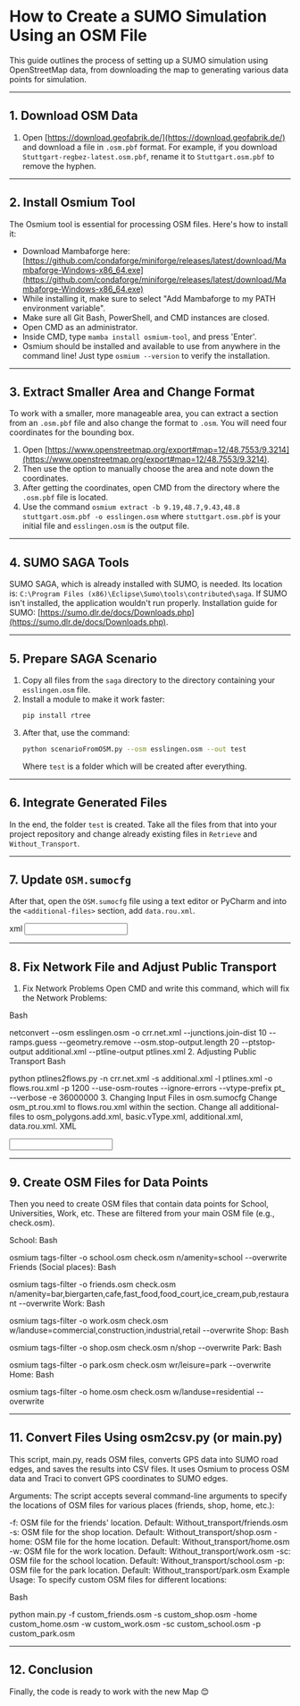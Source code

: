 # How to Create a SUMO Simulation Using an OSM File

This guide outlines the process of setting up a SUMO simulation using OpenStreetMap data, from downloading the map to generating various data points for simulation.

---

## 1. Download OSM Data

1.  Open [https://download.geofabrik.de/](https://download.geofabrik.de/) and download a file in `.osm.pbf` format. For example, if you download `Stuttgart-regbez-latest.osm.pbf`, rename it to `Stuttgart.osm.pbf` to remove the hyphen.

---

## 2. Install Osmium Tool

The Osmium tool is essential for processing OSM files. Here's how to install it:

* Download Mambaforge here: [https://github.com/condaforge/miniforge/releases/latest/download/Mambaforge-Windows-x86_64.exe](https://github.com/condaforge/miniforge/releases/latest/download/Mambaforge-Windows-x86_64.exe)
* While installing it, make sure to select "Add Mambaforge to my PATH environment variable".
* Make sure all Git Bash, PowerShell, and CMD instances are closed.
* Open CMD as an administrator.
* Inside CMD, type `mamba install osmium-tool`, and press 'Enter'.
* Osmium should be installed and available to use from anywhere in the command line! Just type `osmium --version` to verify the installation.

---

## 3. Extract Smaller Area and Change Format

To work with a smaller, more manageable area, you can extract a section from an `.osm.pbf` file and also change the format to `.osm`. You will need four coordinates for the bounding box.

1.  Open [https://www.openstreetmap.org/export#map=12/48.7553/9.3214](https://www.openstreetmap.org/export#map=12/48.7553/9.3214).
2.  Then use the option to manually choose the area and note down the coordinates.
3.  After getting the coordinates, open CMD from the directory where the `.osm.pbf` file is located.
4.  Use the command `osmium extract -b 9.19,48.7,9.43,48.8 stuttgart.osm.pbf -o esslingen.osm` where `stuttgart.osm.pbf` is your initial file and `esslingen.osm` is the output file.

---

## 4. SUMO SAGA Tools

SUMO SAGA, which is already installed with SUMO, is needed. Its location is: `C:\Program Files (x86)\Eclipse\Sumo\tools\contributed\saga`. If SUMO isn't installed, the application wouldn't run properly. Installation guide for SUMO: [https://sumo.dlr.de/docs/Downloads.php](https://sumo.dlr.de/docs/Downloads.php).

---

## 5. Prepare SAGA Scenario

1.  Copy all files from the `saga` directory to the directory containing your `esslingen.osm` file.
2.  Install a module to make it work faster:
    ```bash
    pip install rtree
    ```
3.  After that, use the command:
    ```bash
    python scenarioFromOSM.py --osm esslingen.osm --out test
    ```
    Where `test` is a folder which will be created after everything.

---

## 6. Integrate Generated Files

In the end, the folder `test` is created. Take all the files from that into your project repository and change already existing files in `Retrieve` and `Without_Transport`.

---

## 7. Update `OSM.sumocfg`

After that, open the `OSM.sumocfg` file using a text editor or PyCharm and into the `<additional-files>` section, add `data.rou.xml`.

xml
<configuration>
    <input>
        <net-file value="your_network_file.net.xml"/>
        <route-files value="your_routes.rou.xml"/>
        <additional-files value="data.rou.xml,other_additional_files_here.xml"/>
    </input>
    </configuration>

---

## 8. Fix Network File and Adjust Public Transport

1. Fix Network Problems
Open CMD and write this command, which will fix the Network Problems:

Bash

netconvert --osm esslingen.osm -o crr.net.xml --junctions.join-dist 10 --ramps.guess --geometry.remove --osm.stop-output.length 20 --ptstop-output additional.xml --ptline-output ptlines.xml
2. Adjusting Public Transport
Bash

python ptlines2flows.py -n crr.net.xml -s additional.xml -l ptlines.xml -o flows.rou.xml -p 1200 --use-osm-routes --ignore-errors --vtype-prefix pt_ --verbose -e 36000000
3. Changing Input Files in osm.sumocfg
Change osm_pt.rou.xml to flows.rou.xml within the <route-files> section.
Change all additional-files to osm_polygons.add.xml, basic.vType.xml, additional.xml, data.rou.xml.
XML

<configuration>
    <input>
        <net-file value="crr.net.xml"/>
        <route-files value="flows.rou.xml"/>
        <additional-files value="osm_polygons.add.xml,basic.vType.xml,additional.xml,data.rou.xml"/>
    </input>
    </configuration>

---

## 9. Create OSM Files for Data Points
Then you need to create OSM files that contain data points for School, Universities, Work, etc. These are filtered from your main OSM file (e.g., check.osm).

School:
Bash

osmium tags-filter -o school.osm check.osm n/amenity=school --overwrite
Friends (Social places):
Bash

osmium tags-filter -o friends.osm check.osm n/amenity=bar,biergarten,cafe,fast_food,food_court,ice_cream,pub,restaurant --overwrite
Work:
Bash

osmium tags-filter -o work.osm check.osm w/landuse=commercial,construction,industrial,retail --overwrite
Shop:
Bash

osmium tags-filter -o shop.osm check.osm n/shop --overwrite
Park:
Bash

osmium tags-filter -o park.osm check.osm wr/leisure=park --overwrite
Home:
Bash

osmium tags-filter -o home.osm check.osm w/landuse=residential --overwrite

---

## 11. Convert Files Using osm2csv.py (or main.py)
This script, main.py, reads OSM files, converts GPS data into SUMO road edges, and saves the results into CSV files. It uses Osmium to process OSM data and Traci to convert GPS coordinates to SUMO edges.

Arguments:
The script accepts several command-line arguments to specify the locations of OSM files for various places (friends, shop, home, etc.):

-f: OSM file for the friends' location.
Default: Without_transport/friends.osm
-s: OSM file for the shop location.
Default: Without_transport/shop.osm
-home: OSM file for the home location.
Default: Without_transport/home.osm
-w: OSM file for the work location.
Default: Without_transport/work.osm
-sc: OSM file for the school location.
Default: Without_transport/school.osm
-p: OSM file for the park location.
Default: Without_transport/park.osm
Example Usage:
To specify custom OSM files for different locations:

Bash

python main.py -f custom_friends.osm -s custom_shop.osm -home custom_home.osm -w custom_work.osm -sc custom_school.osm -p custom_park.osm

---

## 12. Conclusion
Finally, the code is ready to work with the new Map 😊
